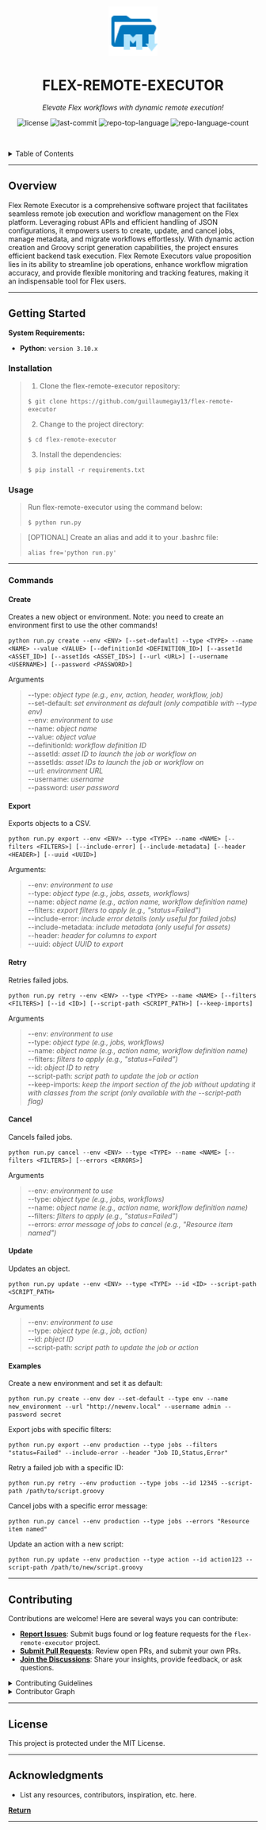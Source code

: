 <p align="center">
  <img src="https://raw.githubusercontent.com/PKief/vscode-material-icon-theme/ec559a9f6bfd399b82bb44393651661b08aaf7ba/icons/folder-markdown-open.svg" width="100" alt="project-logo">
</p>
<p align="center">
    <h1 align="center">FLEX-REMOTE-EXECUTOR</h1>
</p>
<p align="center">
    <em>Elevate Flex workflows with dynamic remote execution!</em>
</p>
<p align="center">
	<img src="https://img.shields.io/github/license/guillaumegay13/flex-remote-executor?style=default&logo=opensourceinitiative&logoColor=white&color=0080ff" alt="license">
	<img src="https://img.shields.io/github/last-commit/guillaumegay13/flex-remote-executor?style=default&logo=git&logoColor=white&color=0080ff" alt="last-commit">
	<img src="https://img.shields.io/github/languages/top/guillaumegay13/flex-remote-executor?style=default&color=0080ff" alt="repo-top-language">
	<img src="https://img.shields.io/github/languages/count/guillaumegay13/flex-remote-executor?style=default&color=0080ff" alt="repo-language-count">
<p>
<p align="center">
	<!-- default option, no dependency badges. -->
</p>

<br><!-- TABLE OF CONTENTS -->
<details>
  <summary>Table of Contents</summary><br>

- [ Overview](#-overview)
- [ Getting Started](#-getting-started)
  - [ Installation](#-installation)
  - [ Usage](#-usage)
  - [ Tests](#-tests)
- [ Contributing](#-contributing)
- [ License](#-license)
- [ Acknowledgments](#-acknowledgments)
</details>
<hr>

##  Overview

Flex Remote Executor is a comprehensive software project that facilitates seamless remote job execution and workflow management on the Flex platform. Leveraging robust APIs and efficient handling of JSON configurations, it empowers users to create, update, and cancel jobs, manage metadata, and migrate workflows effortlessly. With dynamic action creation and Groovy script generation capabilities, the project ensures efficient backend task execution. Flex Remote Executors value proposition lies in its ability to streamline job operations, enhance workflow migration accuracy, and provide flexible monitoring and tracking features, making it an indispensable tool for Flex users.

---

##  Getting Started

**System Requirements:**

* **Python**: `version 3.10.x`

###  Installation

> 1. Clone the flex-remote-executor repository:
>
> ```console
> $ git clone https://github.com/guillaumegay13/flex-remote-executor
> ```
>
> 2. Change to the project directory:
> ```console
> $ cd flex-remote-executor
> ```
>
> 3. Install the dependencies:
> ```console
> $ pip install -r requirements.txt
> ```

###  Usage

> Run flex-remote-executor using the command below:
> ```console
> $ python run.py
> ```

> [OPTIONAL] Create an alias and add it to your .bashrc file:
> ```
> alias fre='python run.py'
> ```

---

### Commands

#### Create
Creates a new object or environment.
Note: you need to create an environment first to use the other commands!

```
python run.py create --env <ENV> [--set-default] --type <TYPE> --name <NAME> --value <VALUE> [--definitionId <DEFINITION_ID>] [--assetId <ASSET_ID>] [--assetIds <ASSET_IDS>] [--url <URL>] [--username <USERNAME>] [--password <PASSWORD>]
```

Arguments  

> --type: *object type (e.g., env, action, header, workflow, job)*  
> --set-default: *set environment as default (only compatible with --type env)*  
> --env: *environment to use*  
> --name: *object name*  
> --value: *object value*  
> --definitionId: *workflow definition ID*  
> --assetId: *asset ID to launch the job or workflow on*   
> --assetIds: *asset IDs to launch the job or workflow on*  
> --url: *environment URL*  
> --username: *username*  
> --password: *user password*  

#### Export
Exports objects to a CSV.

```
python run.py export --env <ENV> --type <TYPE> --name <NAME> [--filters <FILTERS>] [--include-error] [--include-metadata] [--header <HEADER>] [--uuid <UUID>]
```

Arguments:

> --env: *environment to use*  
> --type: *object type (e.g., jobs, assets, workflows)*  
> --name: *object name (e.g., action name, workflow definition name)*  
> --filters: *export filters to apply (e.g., "status=Failed")*  
> --include-error: *include error details (only useful for failed jobs)*  
> --include-metadata: *include metadata (only useful for assets)*  
> --header: *header for columns to export*  
> --uuid: *object UUID to export*  


#### Retry
Retries failed jobs.

```
python run.py retry --env <ENV> --type <TYPE> --name <NAME> [--filters <FILTERS>] [--id <ID>] [--script-path <SCRIPT_PATH>] [--keep-imports]
```

Arguments  

> --env: *environment to use*  
> --type: *object type (e.g., jobs, workflows)*  
> --name: *object name (e.g., action name, workflow definition name)*  
> --filters: *filters to apply (e.g., "status=Failed")*  
> --id: *object ID to retry*  
> --script-path: *script path to update the job or action*  
> --keep-imports: *keep the import section of the job without updating it with classes from the script (only available with the --script-path flag)*  


#### Cancel
Cancels failed jobs.

```
python run.py cancel --env <ENV> --type <TYPE> --name <NAME> [--filters <FILTERS>] [--errors <ERRORS>]
```

Arguments  

> --env: *environment to use*  
> --type: *object type (e.g., jobs, workflows)*  
> --name: *object name (e.g., action name, workflow definition name)*  
> --filters: *filters to apply (e.g., "status=Failed")*  
> --errors: *error message of jobs to cancel (e.g., "Resource item named")*  

#### Update
Updates an object.

```
python run.py update --env <ENV> --type <TYPE> --id <ID> --script-path <SCRIPT_PATH>
```

Arguments  

> --env: *environment to use*  
> --type: *object type (e.g., job, action)*  
> --id: *pbject ID*  
> --script-path: *script path to update the job or action*  

#### Examples

Create a new environment and set it as default:

```
python run.py create --env dev --set-default --type env --name new_environment --url "http://newenv.local" --username admin --password secret
```

Export jobs with specific filters:

```
python run.py export --env production --type jobs --filters "status=Failed" --include-error --header "Job ID,Status,Error"
```

Retry a failed job with a specific ID:

```
python run.py retry --env production --type jobs --id 12345 --script-path /path/to/script.groovy
```

Cancel jobs with a specific error message:

```
python run.py cancel --env production --type jobs --errors "Resource item named"
```

Update an action with a new script:

```
python run.py update --env production --type action --id action123 --script-path /path/to/new/script.groovy
```

---

##  Contributing

Contributions are welcome! Here are several ways you can contribute:

- **[Report Issues](https://github.com/guillaumegay13/flex-remote-executor/issues)**: Submit bugs found or log feature requests for the `flex-remote-executor` project.
- **[Submit Pull Requests](https://github.com/guillaumegay13/flex-remote-executor/blob/main/CONTRIBUTING.md)**: Review open PRs, and submit your own PRs.
- **[Join the Discussions](https://github.com/guillaumegay13/flex-remote-executor/discussions)**: Share your insights, provide feedback, or ask questions.

<details closed>
<summary>Contributing Guidelines</summary>

1. **Fork the Repository**: Start by forking the project repository to your github account.
2. **Clone Locally**: Clone the forked repository to your local machine using a git client.
   ```sh
   git clone https://github.com/guillaumegay13/flex-remote-executor
   ```
3. **Create a New Branch**: Always work on a new branch, giving it a descriptive name.
   ```sh
   git checkout -b new-feature-x
   ```
4. **Make Your Changes**: Develop and test your changes locally.
5. **Commit Your Changes**: Commit with a clear message describing your updates.
   ```sh
   git commit -m 'Implemented new feature x.'
   ```
6. **Push to github**: Push the changes to your forked repository.
   ```sh
   git push origin new-feature-x
   ```
7. **Submit a Pull Request**: Create a PR against the original project repository. Clearly describe the changes and their motivations.
8. **Review**: Once your PR is reviewed and approved, it will be merged into the main branch. Congratulations on your contribution!
</details>

<details closed>
<summary>Contributor Graph</summary>
<br>
<p align="center">
   <a href="https://github.com{/guillaumegay13/flex-remote-executor/}graphs/contributors">
      <img src="https://contrib.rocks/image?repo=guillaumegay13/flex-remote-executor">
   </a>
</p>
</details>

---

##  License

This project is protected under the MIT License.

---

##  Acknowledgments

- List any resources, contributors, inspiration, etc. here.

[**Return**](#-overview)

---
